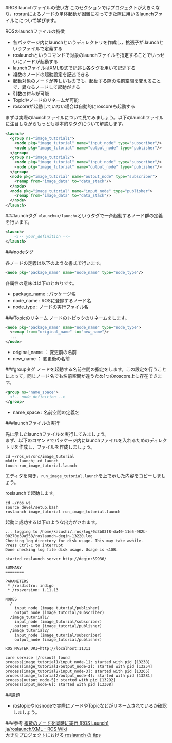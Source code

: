 #ROS launchファイルの使い方
このセクションではプロジェクトが大きくなり，rosrunによるノードの単体起動が困難になってきた際に用いるlaunchファイルにについて学びます。

ROSのlaunchファイルの特徴

- 各パッケージ内にlaunchというディレクトリを作成し，拡張子が.launchというファイルで定義する
- roslaunchというコマンドで対象のlaunchファイルを指定することでいっせいにノードが起動する
- launchファイルはXML形式で記述し各タグを用いて記述する
- 複数のノードの起動設定を記述できる
- 起動対象のノードが等しいものでも，起動する際の名前空間を変えることで，異なるノードして起動がきる
- 引数の付与が可能
- Topicやノードのリネームが可能
- roscoreが起動していない場合は自動的にroscoreも起動する


まずは実際のlaunchファイルについて見てみましょう。以下のlaunchファイルに注目しながらもっとも基本的なタグについて解説します。

```xml
<launch>
  <group ns="image_tutorial1">
    <node pkg="image_tutorial" name="input_node" type="subscriber"/>
    <node pkg="image_tutorial" name="output_node" type="publisher"/>
  </group>
  <group ns="image_tutorial2">
    <node pkg="image_tutorial" name="input_node" type="subscriber"/>
    <node pkg="image_tutorial" name="output_node" type="publisher"/>
  </group>
  <node pkg="image_tutorial" name="output_node" type="subscriber">
    <remap from="image_data" to="data_stack"/>
  </node>
  <node pkg="image_tutorial" name="input_node" type="publisher">
    <remap from="image_data" to="data_stack"/>
  </node>
</launch>
```

###launchタグ
`<launch></launch>`というタグで一斉起動するノード群の定義を行います。
```xml
<launch>
	<!-- your_definition -->
</launch>
```

###nodeタグ

各ノードの定義は以下のような書式で行います。

```xml
<node pkg="package_name" name="node_name" type="node_type"/>
```
各属性の意味は以下のとおりです。

- package_name : パッケージ名
- node_name : ROSに登録するノード名
- node_type : ノードの実行ファイル名

###Topicのリネーム
ノードのトピックのリネームをします。

```xml
<node pkg="package_name" name="node_name" type="node_type">
  <remap from="original_name" to="new_name"/>
  ...
</node>
```
- original_name  ： 変更前の名前
- new_name       ： 変更後の名前

###groupタグ
ノードを起動する名前空間の指定をします。この設定を行うことによって，同じノード名でも名前空間が違うため1つのroscore上に存在できます。

```xml
<group ns="name_space">
  <!-- node_definition -->
</group>
```

- name_space : 名前空間の定義名

###launchファイルの実行

先に示したlaunchファイルを実行してみましょう。  
まず、以下のコマンドでパッケージ内にlaunchファイルを入れるためのディレクトリを作成し，ファイルを作成しましょう。

```
cd ~/ros_ws/src/image_tutorial
mkdir launch; cd launch
touch run_image_tutorial.launch
```

エディタを開き，`run_image_tutorial.launch`を上で示した内容をコピーしましょう。

roslaunchで起動します。

```
cd ~/ros_ws
source devel/setup.bash
roslaunch image_tutorial run_image_tutorial.launch
```

起動に成功する以下のような出力がされます。

```
... logging to /home/kazushi/.ros/log/0d3b03f8-da40-11e5-982b-00270e39a558/roslaunch-degin-13220.log
Checking log directory for disk usage. This may take awhile.
Press Ctrl-C to interrupt
Done checking log file disk usage. Usage is <1GB.

started roslaunch server http://degin:39936/

SUMMARY
========

PARAMETERS
 * /rosdistro: indigo
 * /rosversion: 1.11.13

NODES
  /
    input_node (image_tutorial/publisher)
    output_node (image_tutorial/subscriber)
  /image_tutorial1/
    input_node (image_tutorial/subscriber)
    output_node (image_tutorial/publisher)
  /image_tutorial2/
    input_node (image_tutorial/subscriber)
    output_node (image_tutorial/publisher)

ROS_MASTER_URI=http://localhost:11311

core service [/rosout] found
process[image_tutorial1/input_node-1]: started with pid [13238]
process[image_tutorial1/output_node-2]: started with pid [13254]
process[image_tutorial2/input_node-3]: started with pid [13265]
process[image_tutorial2/output_node-4]: started with pid [13281]
process[output_node-5]: started with pid [13292]
process[input_node-6]: started with pid [13308]
```

##課題

- rostopicやrosnodeで実際にノードやTopicなどがリネームされているか確認しましょう。

###参考
[複数のノードを同時に実行 (ROS Launch)](http://robotics.naist.jp/edu/text/?Robotics%2FROS%2FLunchMultiNodes)  
[ja/roslaunch/XML - ROS Wiki](http://wiki.ros.org/ja/roslaunch/XML)  
[大きなプロジェクトにおける roslaunch の tips](http://wiki.ros.org/ja/roslaunch/Tutorials/Roslaunch%20tips%20for%20larger%20projects)